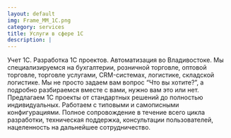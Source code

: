 ```yaml
---
layout: default
img: Frame_MM_1C.png
category: services
title: Услуги в сфере 1С
description: |
---
```

  Учет 1С. Разработка 1С проектов. Автоматизация во Владивостоке. Мы специализируемся на бухгалтерии, розничной торговле, оптовой торговле, торговле услугами, CRM-системах, логистике, складской логистике. Мы не просто задаем вам вопрос “Что вы хотите?”, а подробно разбираемся вместе с вами, нужно вам это или нет. Предлагаем 1С проекты от стандартных решений до полностью индивидуальных. Работаем с типовыми и самописными конфигурациями. Полное сопровождение в течение всего цикла разработки, техническая поддержка, консультации пользователей, нацеленность на дальнейшее сотрудничество.  
